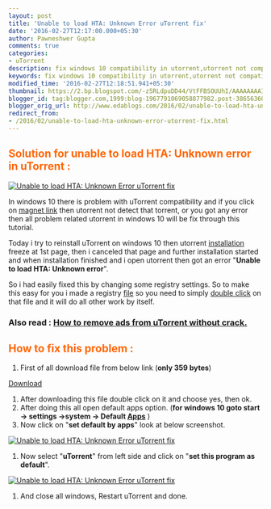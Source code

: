 ```yaml
---
layout: post
title: 'Unable to load HTA: Unknown Error uTorrent fix'
date: '2016-02-27T12:17:00.000+05:30'
author: Pawneshwer Gupta
comments: true
categories:
- uTorrent
description: fix windows 10 compatibility in utorrent,utorrent not compatible in windows 10,unable to start magnet in windows 10, unble to load HTA unknown error utorrent
keywords: fix windows 10 compatibility in utorrent,utorrent not compatible in windows 10,unable to start magnet in windows 10, unble to load HTA unknown error utorrent
modified_time: '2016-02-27T12:18:51.941+05:30'
thumbnail: https://2.bp.blogspot.com/-z5RLdpuDD44/VtFFBSOUUhI/AAAAAAAAIac/sRHdf-pNb7A/s72-c/wNZgAbx%2Bcopy.png
blogger_id: tag:blogger.com,1999:blog-1967791069058877982.post-386563604149981716
blogger_orig_url: http://www.edablogs.com/2016/02/unable-to-load-hta-unknown-error-utorrent-fix.html
redirect_from:
- /2016/02/unable-to-load-hta-unknown-error-utorrent-fix.html
---
```


## <span style="color: #ff6600;">Solution for unable to load HTA: Unknown error in uTorrent :</span>

[![Unable to load HTA: Unknown Error uTorrent fix](https://2.bp.blogspot.com/-z5RLdpuDD44/VtFFBSOUUhI/AAAAAAAAIac/sRHdf-pNb7A/s320/wNZgAbx%2Bcopy.png "Unable to load HTA: Unknown Error uTorrent fix")](https://2.bp.blogspot.com/-z5RLdpuDD44/VtFFBSOUUhI/AAAAAAAAIac/sRHdf-pNb7A/s1600/wNZgAbx%2Bcopy.png)

In windows 10 there is problem with uTorrent compatibility and if you click on [magnet link](http://en.wikipedia.org/wiki/Magnet_URI_scheme "Magnet URI scheme") then utorrent not detect that torrent, or you got any error then all problem related utorrent in windows 10 will be fix through this tutorial.

Today i try to reinstall uTorrent on windows 10 then utorrent [installation](http://en.wikipedia.org/wiki/Installation_art "Installation art") freeze at 1st page, then i canceled that page and further installation started and when installation finished and i open utorrent then got an error "**Unable to load HTA: Unknown error**".

So i had easily fixed this by changing some registry settings. So to make this easy for you i made a registry [file](http://en.wikipedia.org/wiki/Computer_file "Computer file") so you need to simply [double click](http://en.wikipedia.org/wiki/Double-click "Double-click") on that file and it will do all other work by itself.

### Also read : [How to remove ads from uTorrent without crack.](http://www.edablogs.com/2015/05/remove-ads-from-utorrent-all-versions.html "How to remove ads from uTorrent without crack.")

## <span style="color: #ff6600;">How to fix this problem :</span>

1.  First of all download file from below link (**only 359 bytes**)

[Download](https://dl.dropboxusercontent.com/u/55163217/utorrent_fix_win10_edablogs.reg "unable to load HTA: unknown error utorrent fix")

1.  After downloading this file double click on it and choose yes, then ok.
2.  After doing this all open default apps option. (**for windows 10 goto start -> settings ->system -> Default [Apps](http://friendfeed.com/weloveapps "Apps")** )
3.  Now click on "**set default by apps**" look at below screenshot.

[![Unable to load HTA: Unknown Error uTorrent fix](https://3.bp.blogspot.com/-BOTE7YknRKM/VtFE_R-oNmI/AAAAAAAAIaU/G8pcMjbTIfE/s320/utorrent%2B1%2Bcopy.png "Unable to load HTA: Unknown Error uTorrent fix")](https://3.bp.blogspot.com/-BOTE7YknRKM/VtFE_R-oNmI/AAAAAAAAIaU/G8pcMjbTIfE/s1600/utorrent%2B1%2Bcopy.png)

1.  Now select "**uTorrent**" from left side and click on "**set this program as default**".

[![Unable to load HTA: Unknown Error uTorrent fix](https://2.bp.blogspot.com/-kAgS-DNt8Zg/VtFFAWM_r2I/AAAAAAAAIaY/4jQ2nvtOUJ0/s1600/utorrent%2B2%2Bcopy.png "Unable to load HTA: Unknown Error uTorrent fix")](https://2.bp.blogspot.com/-kAgS-DNt8Zg/VtFFAWM_r2I/AAAAAAAAIaY/4jQ2nvtOUJ0/s1600/utorrent%2B2%2Bcopy.png)

1.  And close all windows, Restart uTorrent and done.